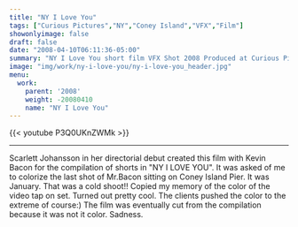```yaml
---
title: "NY I Love You"
tags: ["Curious Pictures","NY","Coney Island","VFX","Film"]
showonlyimage: false
draft: false
date: "2008-04-10T06:11:36-05:00"
summary: "NY I Love You short film VFX Shot 2008 Produced at Curious Pictures"
image: "img/work/ny-i-love-you/ny-i-love-you_header.jpg"
menu:
  work:
    parent: '2008'
    weight: -20080410
    name: "NY I Love You"
---
```


{{< youtube P3Q0UKnZWMk >}}

---


Scarlett Johansson in her directorial debut created this film with Kevin Bacon for the compilation of shorts in "NY I LOVE YOU". It was asked of me to colorize the last shot of Mr.Bacon sitting on Coney Island Pier. It was January. That was a cold shoot!! Copied my memory of the color of the video tap on set. Turned out pretty cool. The clients pushed the color to the extreme of course:) The film was eventually cut from the compilation because it was not it color. Sadness.

